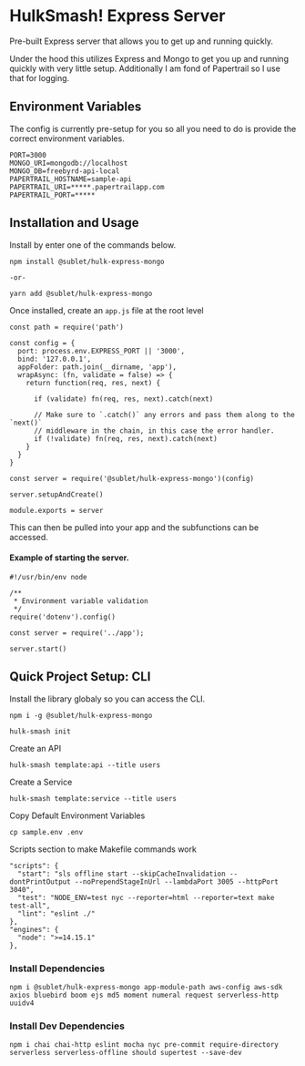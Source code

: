 # HulkSmash! Express Server

Pre-built Express server that allows you to get up and running quickly.

Under the hood this utilizes Express and Mongo to get you up and running quickly with very little setup.  Additionally I am fond of Papertrail so I use that for logging.

## Environment Variables

The config is currently pre-setup for you so all you need to do is provide the correct environment variables.

```
PORT=3000
MONGO_URI=mongodb://localhost
MONGO_DB=freebyrd-api-local
PAPERTRAIL_HOSTNAME=sample-api
PAPERTRAIL_URI=*****.papertrailapp.com
PAPERTRAIL_PORT=*****
```

## Installation and Usage

Install by enter one of the commands below.

```
npm install @sublet/hulk-express-mongo

-or-

yarn add @sublet/hulk-express-mongo
```

Once installed, create an `app.js` file at the root level 

```
const path = require('path')

const config = {
  port: process.env.EXPRESS_PORT || '3000',
  bind: '127.0.0.1',
  appFolder: path.join(__dirname, 'app'),
  wrapAsync: (fn, validate = false) => {
    return function(req, res, next) {

      if (validate) fn(req, res, next).catch(next)

      // Make sure to `.catch()` any errors and pass them along to the `next()`
      // middleware in the chain, in this case the error handler.
      if (!validate) fn(req, res, next).catch(next)
    }
  }
}

const server = require('@sublet/hulk-express-mongo')(config)

server.setupAndCreate()

module.exports = server
```

This can then be pulled into your app and the subfunctions can be accessed.

#### Example of starting the server.

```
#!/usr/bin/env node

/**
 * Environment variable validation
 */
require('dotenv').config()

const server = require('../app');

server.start()
```

## Quick Project Setup: CLI

Install the library globaly so you can access the CLI.

```
npm i -g @sublet/hulk-express-mongo
```

```
hulk-smash init
```

Create an API

```
hulk-smash template:api --title users
```

Create a Service

```
hulk-smash template:service --title users
```

Copy Default Environment Variables

```
cp sample.env .env
```

Scripts section to make Makefile commands work

```
"scripts": {
  "start": "sls offline start --skipCacheInvalidation --dontPrintOutput --noPrependStageInUrl --lambdaPort 3005 --httpPort 3040",
  "test": "NODE_ENV=test nyc --reporter=html --reporter=text make test-all",
  "lint": "eslint ./"
},
"engines": {
  "node": ">=14.15.1"
},
```

### Install Dependencies

```
npm i @sublet/hulk-express-mongo app-module-path aws-config aws-sdk axios bluebird boom ejs md5 moment numeral request serverless-http uuidv4
```

### Install Dev Dependencies
```
npm i chai chai-http eslint mocha nyc pre-commit require-directory serverless serverless-offline should supertest --save-dev
```